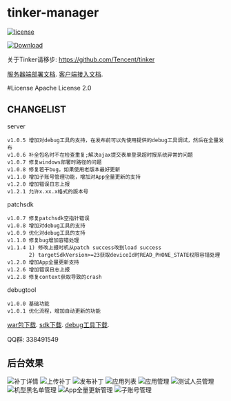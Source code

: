 # tinker-manager

[![license](https://img.shields.io/hexpm/l/plug.svg)](https://raw.githubusercontent.com/baidao/tinker-manager/master/LICENSE)

[ ![Download](https://api.bintray.com/packages/typ0520/maven/com.dx168.patchsdk%3Apatchsdk/images/download.svg) ](https://bintray.com/typ0520/maven/com.dx168.patchsdk%3Apatchsdk/_latestVersion)

关于Tinker请移步: https://github.com/Tencent/tinker

[服务器端部署文档](https://github.com/baidao/tinker-manager/tree/master/patchserver).
[客户端接入文档](https://github.com/baidao/tinker-manager/tree/master/patchsdk).

#License
Apache License 2.0

## CHANGELIST
server

```
v1.0.5 增加对debug工具的支持，在发布前可以先使用提供的debug工具调试，然后在全量发布
v1.0.6 补全包名时不在检查重复;解决ajax提交表单登录超时报系统异常的问题
v1.0.7 修复windows部署时路径的问题
v1.0.8 修复若干bug，如果使用老版本最好更新
v1.1.0 增加子账号管理功能，增加对App全量更新的支持
v1.2.0 增加错误日志上报
v1.2.1 允许x.xx.x格式的版本号
```

patchsdk

```
v1.0.7 修复patchsdk空指针错误
v1.0.8 增加对debug工具的支持
v1.0.9 优化对debug工具的支持
v1.1.0 修复bug增加容错处理
v1.1.4 1) 修改上报时机从patch success改到load success
	   2) targetSdkVersion>=23获取deviceId时READ_PHONE_STATE权限容错处理
v1.2.0 增加App全量更新支持
v1.2.6 增加错误日志上报
v1.2.8 修复context获取导致的crash
```

debugtool

```
v1.0.0 基础功能
v1.0.1 优化流程，增加自动更新的功能
```

[war包下载](https://pan.baidu.com/s/1minrdgO#list/path=%2Ftinker-manager).
[sdk下载](https://bintray.com/typ0520/maven/com.dx168.patchsdk%3Apatchsdk/_latestVersion).
[debug工具下载](http://fir.im/tpks).

QQ群: 338491549

## 后台效果
![补丁详情](https://raw.githubusercontent.com/baidao/tinker-manager/master/assets/1.jpg "Title")
![上传补丁](https://raw.githubusercontent.com/baidao/tinker-manager/master/assets/2.jpg "Title")
![发布补丁](https://raw.githubusercontent.com/baidao/tinker-manager/master/assets/3.jpg "Title")
![应用列表](https://raw.githubusercontent.com/baidao/tinker-manager/master/assets/4.jpg "Title")
![应用管理](https://raw.githubusercontent.com/baidao/tinker-manager/master/assets/5.jpg "Title")
![测试人员管理](https://raw.githubusercontent.com/baidao/tinker-manager/master/assets/6.jpg "Title")
![机型黑名单管理](https://raw.githubusercontent.com/baidao/tinker-manager/master/assets/7.jpg "Title")
![App全量更新管理](https://raw.githubusercontent.com/baidao/tinker-manager/master/assets/8.jpg "Title")
![子账号管理](https://raw.githubusercontent.com/baidao/tinker-manager/master/assets/9.jpg "Title")



